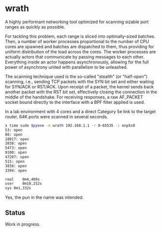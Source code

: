 # wrath

A highly performant networking tool optimized for scanning sizable port ranges as quickly as possible.

For tackling this problem, each range is sliced into optimally-sized batches. Then, a number of worker processes proportional to the number of CPU cores are spawned and batches are dispatched to them, thus providing for uniform distribution of the load across the cores. The worker processes are actually actors that communicate by passing messages to each other. Everything inside an actor happens asynchronously, allowing for the full power of asynchrony united with parallelism to be unleashed.

The scanning technique used is the so-called "stealth" (or "half-open") scanning, i.e., sending TCP packets with the SYN bit set and either waiting for SYN/ACK or RST/ACK. Upon receipt of a packet, the kernel sends back another packet with the RST bit set, effectively closing the connection in the middle of the handshake. For receiving responses, a raw AF_PACKET socket bound directly to the interface with a BPF filter applied is used.

In a lab environment with 4 cores and a direct Category 5e link to the target router, 64K ports were scanned in several seconds.

```sh
❯ time sudo $pyexe -m wrath 192.168.1.1 -r 0-65535 -i enp5s0
53: open
80: open
18017: open
3838: open
5473: open
9100: open
47287: open
515: open
3838: open
3394: open

real	0m4,409s
user	0m10,252s
sys	0m1,332s
```

Yes, the pun in the name was intended.

## Status

Work in progress.